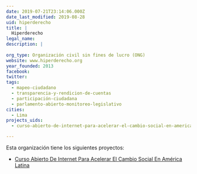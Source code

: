 ```yaml
---
date: 2019-07-21T23:14:06.000Z
date_last_modified: 2019-08-28
uid: hiperderecho
title: |
  Hiperderecho
legal_name: 
description: |
  
org_type: Organización civil sin fines de lucro (ONG)
website: www.hiperderecho.org
year_founded: 2013
facebook: 
twitter: 
tags:
  - mapeo-ciudadano
  - transparencia-y-rendicion-de-cuentas
  - participación-ciudadana
  - parlamento-abierto-monitoreo-legislativo
cities: 
  - Lima
projects_uids:
  - curso-abierto-de-internet-para-acelerar-el-cambio-social-en-america-latina

---
```


Esta organización tiene los siguientes proyectos:

- [Curso Abierto De Internet Para Acelerar El Cambio Social En América Latina](/proyectos/curso-abierto-de-internet-para-acelerar-el-cambio-social-en-america-latina)

